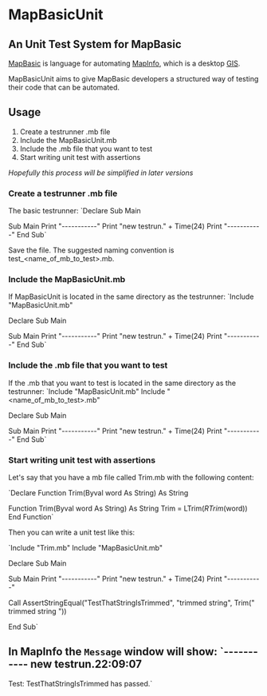 MapBasicUnit
============

An Unit Test System for MapBasic
--------------------------------

[MapBasic](http://www.mapinfo.com/product/mapinfo-mapbasic/) is language for automating [MapInfo](http://www.mapinfo.com/products/desktop/), which is a desktop [GIS](http://en.wikipedia.org/wiki/Geographic_information_system). 

MapBasicUnit aims to give MapBasic developers a structured way of testing their code that can be automated. 

Usage
-----

1. Create a testrunner .mb file
2. Include the MapBasicUnit.mb
3. Include the .mb file that you want to test
4. Start writing unit test with assertions

*Hopefully this process will be simplified in later versions*

### Create a testrunner .mb file

The basic testrunner:
`Declare Sub Main

Sub Main
Print "-----------"
Print "new testrun." + Time(24)
Print "-----------"
End Sub`

Save the file. The suggested naming convention is test_<name_of_mb_to_test>.mb.

### Include the MapBasicUnit.mb

If MapBasicUnit is located in the same directory as the testrunner:
`Include "MapBasicUnit.mb"

Declare Sub Main

Sub Main
Print "-----------"
Print "new testrun." + Time(24)
Print "-----------"
End Sub`

### Include the .mb file that you want to test

If the .mb that you want to test is located in the same directory as the testrunner:
`Include "MapBasicUnit.mb"
Include "<name_of_mb_to_test>.mb"

Declare Sub Main

Sub Main
Print "-----------"
Print "new testrun." + Time(24)
Print "-----------"
End Sub`


### Start writing unit test with assertions

Let's say that you have a mb file called Trim.mb with the following content:

`Declare Function Trim(Byval word As String) As String

Function Trim(Byval word As String) As String
Trim = LTrim$(RTrim$(word))
End Function`

Then you can write a unit test like this:

`Include "Trim.mb"
Include "MapBasicUnit.mb"

Declare Sub Main

Sub Main
Print "-----------"
Print "new testrun." + Time(24)
Print "-----------"

Call AssertStringEqual("TestThatStringIsTrimmed", "trimmed string", Trim(" trimmed string  "))

End Sub`

In MapInfo the `Message` window will show:
`-----------
new testrun.22:09:07
-----------
Test: TestThatStringIsTrimmed has passed.`
